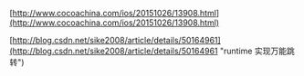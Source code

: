 [http://www.cocoachina.com/ios/20151026/13908.html](http://www.cocoachina.com/ios/20151026/13908.html)

[http://blog.csdn.net/sike2008/article/details/50164961](http://blog.csdn.net/sike2008/article/details/50164961 "runtime 实现万能跳转")


